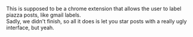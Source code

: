This is supposed to be a chrome extension that allows the user to label piazza posts, like gmail labels.<br/>
Sadly, we didn't finish, so all it does is let you star posts with a really ugly interface, but yeah.
